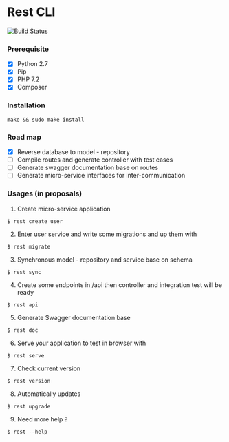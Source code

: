 # Rest CLI
[![Build Status](https://travis-ci.org/loint/rest.svg?branch=master)](https://travis-ci.org/loint/rest)

### Prerequisite
- [x] Python 2.7
- [x] Pip
- [x] PHP 7.2
- [x] Composer

### Installation
```
make && sudo make install
```

### Road map
- [x] Reverse database to model - repository
- [ ] Compile routes and generate controller with test cases
- [ ] Generate swagger documentation base on routes
- [ ] Generate micro-service interfaces for inter-communication

### Usages (in proposals)
1. Create micro-service application
```
$ rest create user
```
2. Enter user service and write some migrations and up them with
```
$ rest migrate
```
3. Synchronous model - repository and service base on schema
```
$ rest sync
```
4. Create some endpoints in /api then controller and integration test will be ready
```
$ rest api
```
5. Generate Swagger documentation base
```
$ rest doc
```
6. Serve your application to test in browser with
```
$ rest serve
```
7. Check current version
```
$ rest version
```
8. Automatically updates
```
$ rest upgrade
```
9. Need more help ?
```
$ rest --help
```